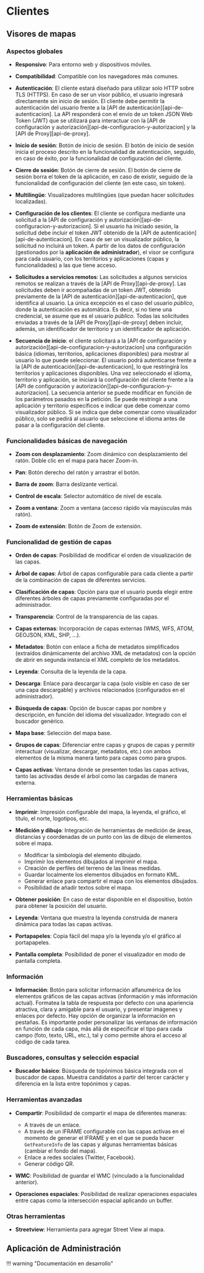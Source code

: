 # Clientes

## Visores de mapas

### Aspectos globales

- **Responsivo**: Para entorno web y dispositivos móviles.

- **Compatibilidad**: Compatible con los navegadores más comunes.

- **Autenticación**: El cliente estará diseñado para utilizar solo HTTP sobre TLS (HTTPS).
  En caso de ser un visor público, el usuario ingresará directamente sin inicio de sesión.
  El cliente debe permitir la autenticación del usuario frente a la [API de autenticación][api-de-autenticacion].
  La API responderá con el envío de un token JSON Web Token (JWT) que se utilizará para interactuar con la
  [API de configuración y autorización][api-de-configuracion-y-autorizacion] y la [API de Proxy][api-de-proxy].

- **Inicio de sesión**: Botón de inicio de sesión.
  El botón de inicio de sesión inicia el proceso descrito en la funcionalidad de autenticación, seguido,
  en caso de éxito, por la funcionalidad de configuración del cliente.

- **Cierre de sesión**: Botón de cierre de sesión.
  El botón de cierre de sesión borra el token de la aplicación, en caso de existir,
  seguido de la funcionalidad de configuración del cliente (en este caso, sin token).

- **Multilingüe**: Visualizadores multilingües (que puedan hacer solicitudes localizadas).

- **Configuración de los clientes**: El cliente se configura mediante una solicitud a
  la [API de configuración y autorización][api-de-configuracion-y-autorizacion]. Si el usuario ha iniciado sesión,
  la solicitud debe incluir el token JWT obtenido de la [API de autenticación][api-de-autenticacion].
  En caso de ser un visualizador público, la solicitud no incluirá un token.
  A partir de los datos de configuración (gestionados por la **aplicación de administrador**),
  el visor se configura para cada usuario, con los territorios y aplicaciones (capas y funcionalidades)
  a las que tiene acceso. 

- **Solicitudes a servicios remotos**: Las solicitudes a algunos servicios remotos se realizan a través de
  la [API de Proxy][api-de-proxy]. Las solicitudes deben ir acompañadas de un token JWT,
  obtenido previamente de la [API de autenticación][api-de-autenticacion], que identifica al usuario.
  La única excepción es el caso del usuario *público*, donde la autenticación es automática.
  Es decir, si no tiene una credencial, se asume que es el usuario *público*.
  Todas las solicitudes enviadas a través de la [API de Proxy][api-de-proxy] deben incluir, además,
  un identificador de territorio y un identificador de aplicación.

- **Secuencia de inicio**: el cliente solicitará a la [API de configuración y autorización][api-de-configuracion-y-autorizacion]
  una configuración básica (idiomas, territorios, aplicaciones disponibles) para mostrar al usuario lo que puede seleccionar.
  El usuario podrá autenticarse frente a la [API de autenticación][api-de-autenticacion],
  lo que restringirá los territorios y aplicaciones disponibles. Una vez seleccionado el idioma, territorio y aplicación,
  se iniciará la configuración del cliente frente a la [API de configuración y autorización][api-de-configuracion-y-autorizacion].
  La secuencia anterior se puede modificar en función de los parámetros pasados en la petición.
  Se puede restringir a una aplicación y territorio específicos e indicar que debe comenzar como visualizador público.
  Si se indica que debe comenzar como visualizador público, solo se pedirá al usuario que seleccione el idioma antes de
  pasar a la configuración del cliente.

### Funcionalidades básicas de navegación

- **Zoom con desplazamiento**: Zoom dinámico con desplazamiento del ratón. Doble clic en el mapa para hacer Zoom-in.

- **Pan**: Botón derecho del ratón y arrastrar el botón.

- **Barra de zoom**: Barra deslizante vertical.

- **Control de escala**: Selector automático de nivel de escala.

- **Zoom a ventana**: Zoom a ventana (acceso rápido vía mayúsculas más ratón).

- **Zoom de extensión**: Botón de Zoom de extensión.

### Funcionalidad de gestión de capas

- **Orden de capas**: Posibilidad de modificar el orden de visualización de las capas.

- **Árbol de capas**: Árbol de capas configurable para cada cliente a partir de la combinación de capas de diferentes servicios.

- **Clasificación de capas**: Opción para que el usuario pueda elegir entre diferentes árboles de capas previamente configuradas por el administrador.

- **Transparencia**: Control de la transparencia de las capas.

- **Capas externas**: Incorporación de capas externas (WMS, WFS, ATOM, GEOJSON, KML, SHP, ...).

- **Metadatos**: Botón con enlace a ficha de metadatos simplificados (extraídos dinámicamente del archivo XML de metadatos)
  con la opción de abrir en segunda instancia el XML completo de los metadatos.

- **Leyenda**: Consulta de la leyenda de la capa.

- **Descarga**: Enlace para descargar la capa (solo visible en caso de ser una capa descargable) y archivos relacionados
  (configurados en el administrador).

- **Búsqueda de capas**: Opción de buscar capas por nombre y descripción, en función del idioma del visualizador.
  Integrado con el buscador genérico.

- **Mapa base**: Selección del mapa base.

- **Grupos de capas**: Diferenciar entre capas y grupos de capas y permitir interactuar (visualizar, descargar, metadatos, etc.)
  con ambos elementos de la misma manera tanto para capas como para grupos.

- **Capas activas**: Ventana donde se presenten todas las capas activas, tanto las activadas desde el árbol como las cargadas de manera externa.

### Herramientas básicas

- **Imprimir**: Impresión configurable del mapa, la leyenda, el gráfico, el título, el norte, logotipos, etc.

- **Medición y dibujo**: Integración de herramientas de medición de áreas, distancias y coordenadas de un punto con las
  de dibujo de elementos sobre el mapa.

    - Modificar la simbología del elemento dibujado.
    - Imprimir los elementos dibujados al imprimir el mapa.
    - Creación de perfiles del terreno de las líneas medidas.
    - Guardar localmente los elementos dibujados en formato KML.
    - Generar enlace para compartir el mapa con los elementos dibujados.
    - Posibilidad de añadir textos sobre el mapa.

- **Obtener posición**: En caso de estar disponible en el dispositivo, botón para obtener la posición del usuario.

- **Leyenda**: Ventana que muestra la leyenda construida de manera dinámica para todas las capas activas.

- **Portapapeles**: Copia fácil del mapa y/o la leyenda y/o el gráfico al portapapeles.

- **Pantalla completa**: Posibilidad de poner el visualizador en modo de pantalla completa.

### Información

- **Información**: Botón para solicitar información alfanumérica de los elementos gráficos de las capas activas
  (información y más información actual). Formatea la tabla de respuesta por defecto con una apariencia atractiva,
  clara y amigable para el usuario, y presentar imágenes y enlaces por defecto.
  Hay opción de organizar la información en pestañas.
  Es importante poder personalizar las ventanas de información en función de cada capa,
  más allá de especificar el tipo para cada campo (foto, texto, URL, etc.),
  tal y como permite ahora el acceso al código de cada tarea.

### Buscadores, consultas y selección espacial

- **Buscador básico**: Búsqueda de topónimos básica integrada con el buscador de capas.
  Muestra candidatos a partir del tercer carácter y diferencia en la lista entre topónimos y capas.

### Herramientas avanzadas

- **Compartir**: Posibilidad de compartir el mapa de diferentes maneras:

    - A través de un enlace.
    - A través de un IFRAME configurable con las capas activas en el momento de generar el IFRAME y
      en el que se pueda hacer `GetFeatureInfo` de las capas y algunas herramientas básicas (cambiar el fondo del mapa).
    - Enlace a redes sociales (Twitter, Facebook).
    - Generar código QR.

- **WMC**: Posibilidad de guardar el WMC (vinculado a la funcionalidad anterior).

- **Operaciones espaciales**: Posibilidad de realizar operaciones espaciales entre capas como la intersección espacial
  aplicando un buffer.

### Otras herramientas

- **Streetview**: Herramienta para agregar Street View al mapa.

## Aplicación de Administración

!!! warning "Documentación en desarrollo"
